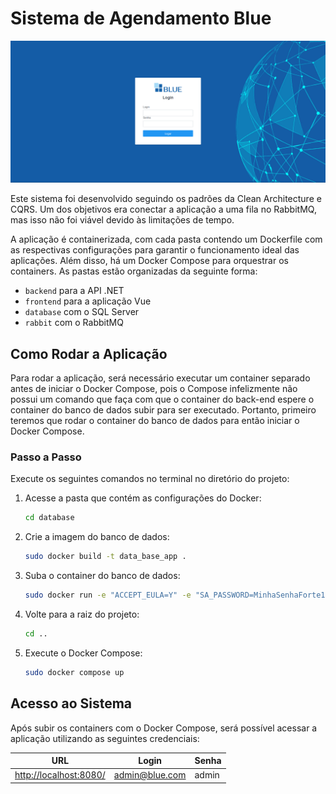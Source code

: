 # Sistema de Agendamento Blue

![alt text](docs/images/image.png)

Este sistema foi desenvolvido seguindo os padrões da Clean Architecture e CQRS. Um dos objetivos era conectar a aplicação a uma fila no RabbitMQ, mas isso não foi viável devido às limitações de tempo.

A aplicação é containerizada, com cada pasta contendo um Dockerfile com as respectivas configurações para garantir o funcionamento ideal das aplicações. Além disso, há um Docker Compose para orquestrar os containers.
As pastas estão organizadas da seguinte forma:
- `backend` para a API .NET
- `frontend` para a aplicação Vue
- `database` com o SQL Server
- `rabbit` com o RabbitMQ


## Como Rodar a Aplicação

Para rodar a aplicação, será necessário executar um container separado antes de iniciar o Docker Compose, pois o Compose infelizmente não possui um comando que faça com que o container do back-end espere o container do banco de dados subir para ser executado. Portanto, primeiro teremos que rodar o container do banco de dados para então iniciar o Docker Compose.

### Passo a Passo

Execute os seguintes comandos no terminal no diretório do projeto:

1. Acesse a pasta que contém as configurações do Docker:
    ```bash
    cd database
    ```
2. Crie a imagem do banco de dados:
    ```bash
    sudo docker build -t data_base_app .
    ```
3. Suba o container do banco de dados:
    ```bash
    sudo docker run -e "ACCEPT_EULA=Y" -e "SA_PASSWORD=MinhaSenhaForte123!" -p 1433:1433 -d --name sql_db data_base_app
    ```
4. Volte para a raiz do projeto:
    ```bash
    cd ..
    ```
5. Execute o Docker Compose:
    ```bash
    sudo docker compose up
    ```

## Acesso ao Sistema

Após subir os containers com o Docker Compose, será possível acessar a aplicação utilizando as seguintes credenciais:

| URL                                    | Login             | Senha |
|----------------------------------------|-------------------|-------|
| [http://localhost:8080/](http://localhost:8080/) | admin@blue.com    | admin |
